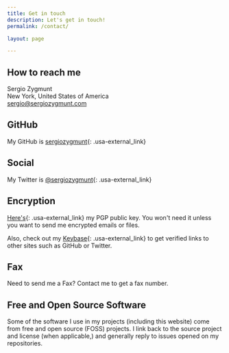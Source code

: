 ```yaml
---
title: Get in touch
description: Let's get in touch!
permalink: /contact/

layout: page

---
```


## How to reach me
Sergio Zygmunt<br>
New York, United States of America<br>
[sergio@sergiozygmunt.com](mailto:sergio@sergiozygmunt.com)

## GitHub
My GitHub is [sergiozygmunt](https://s.psdsuc.com/twnay){: .usa-external_link}

## Social
My Twitter is [@sergiozygmunt](https://s.psdsuc.com/4/3gd){: .usa-external_link}

## Encryption
[Here's](https://s.psdsuc.com/48ilv){: .usa-external_link} my PGP public key. You won't need it unless you want to send me encrypted emails or files.

Also, check out my [Keybase](https://s.psdsuc.com/zolja){: .usa-external_link} to get verified links to other sites such as GitHub or Twitter.

## Fax
Need to send me a Fax? Contact me to get a fax number.

## Free and Open Source Software
Some of the software I use in my projects (including this website) come from free and open source (FOSS) projects. I link back to the source project and license (when applicable,) and generally reply to issues opened on my repositories.